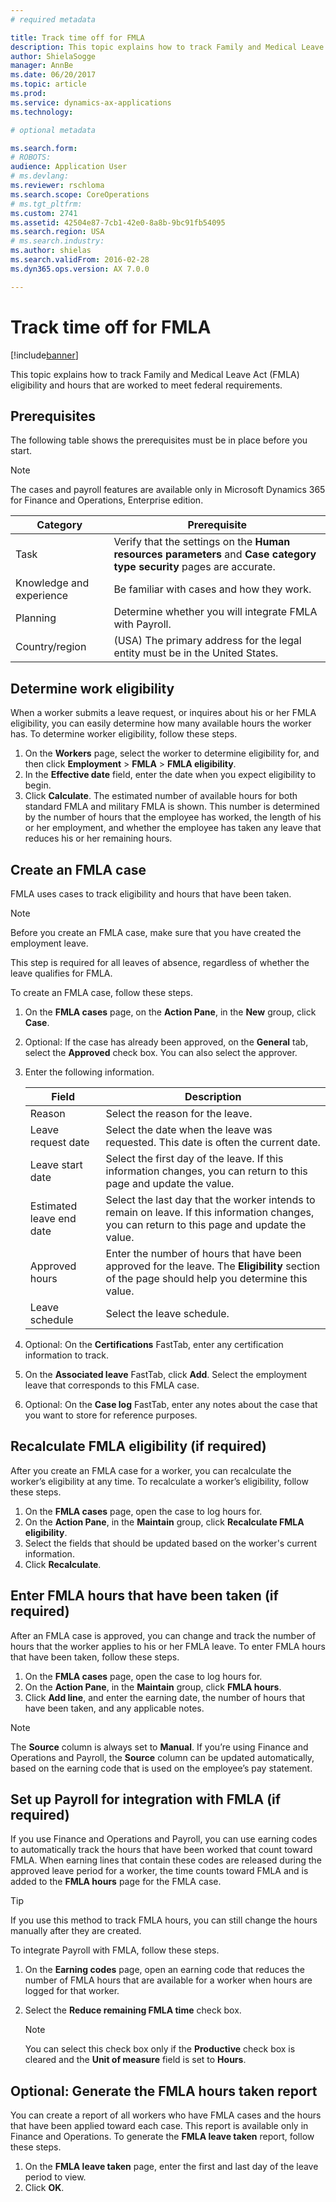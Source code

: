 ```yaml
---
# required metadata

title: Track time off for FMLA
description: This topic explains how to track Family and Medical Leave Act (FMLA) eligibility and hours that are worked to meet federal requirements.
author: ShielaSogge
manager: AnnBe
ms.date: 06/20/2017
ms.topic: article
ms.prod: 
ms.service: dynamics-ax-applications
ms.technology: 

# optional metadata

ms.search.form: 
# ROBOTS: 
audience: Application User
# ms.devlang: 
ms.reviewer: rschloma
ms.search.scope: CoreOperations
# ms.tgt_pltfrm: 
ms.custom: 2741
ms.assetid: 42504e87-7cb1-42e0-8a8b-9bc91fb54095
ms.search.region: USA
# ms.search.industry: 
ms.author: shielas
ms.search.validFrom: 2016-02-28
ms.dyn365.ops.version: AX 7.0.0

---
```


# Track time off for FMLA

[!include[banner](../../includes/banner.md)]

This topic explains how to track Family and Medical Leave Act (FMLA) eligibility and hours that are worked to meet federal requirements.

## Prerequisites

The following table shows the prerequisites must be in place before you start.

> [!NOTE]
> The cases and payroll features are available only in Microsoft Dynamics 365 for Finance and Operations, Enterprise edition.

| Category                  | Prerequisite |
|---------------------------|--------------|
| Task                      | Verify that the settings on the **Human resources parameters** and **Case category type security** pages are accurate. |
| Knowledge and experience  | Be familiar with cases and how they work. |
| Planning                  | Determine whether you will integrate FMLA with Payroll. |
| Country/region            | (USA) The primary address for the legal entity must be in the United States. |

## Determine work eligibility

When a worker submits a leave request, or inquires about his or her FMLA eligibility, you can easily determine how many available hours the worker has. To determine worker eligibility, follow these steps.

1. On the **Workers** page, select the worker to determine eligibility for, and then click **Employment** \> **FMLA** \> **FMLA eligibility**.
2. In the **Effective date** field, enter the date when you expect eligibility to begin.
3. Click **Calculate**. The estimated number of available hours for both standard FMLA and military FMLA is shown. This number is determined by the number of hours that the employee has worked, the length of his or her employment, and whether the employee has taken any leave that reduces his or her remaining hours.

## Create an FMLA case

FMLA uses cases to track eligibility and hours that have been taken.

> [!NOTE]
> Before you create an FMLA case, make sure that you have created the employment leave.

This step is required for all leaves of absence, regardless of whether the leave qualifies for FMLA.

To create an FMLA case, follow these steps.

1. On the **FMLA cases** page, on the **Action Pane**, in the **New** group, click **Case**.
2. Optional: If the case has already been approved, on the **General** tab, select the **Approved** check box. You can also select the approver.
3. Enter the following information.

    | Field                    | Description |
    |--------------------------|-------------|
    | Reason                   | Select the reason for the leave. |
    | Leave request date       | Select the date when the leave was requested. This date is often the current date. |
    | Leave start date         | Select the first day of the leave. If this information changes, you can return to this page and update the value. |
    | Estimated leave end date | Select the last day that the worker intends to remain on leave. If this information changes, you can return to this page and update the value. |
    | Approved hours           | Enter the number of hours that have been approved for the leave. The **Eligibility** section of the page should help you determine this value. |
    | Leave schedule           | Select the leave schedule. |

4. Optional: On the **Certifications** FastTab, enter any certification information to track.
5. On the **Associated leave** FastTab, click **Add**. Select the employment leave that corresponds to this FMLA case.
6. Optional: On the **Case log** FastTab, enter any notes about the case that you want to store for reference purposes.

## Recalculate FMLA eligibility (if required)

After you create an FMLA case for a worker, you can recalculate the worker’s eligibility at any time. To recalculate a worker’s eligibility, follow these steps.

1. On the **FMLA cases** page, open the case to log hours for.
3. On the **Action Pane**, in the **Maintain** group, click **Recalculate FMLA eligibility**.
4. Select the fields that should be updated based on the worker's current information. 
5. Click **Recalculate**.

## Enter FMLA hours that have been taken (if required)

After an FMLA case is approved, you can change and track the number of hours that the worker applies to his or her FMLA leave. To enter FMLA hours that have been taken, follow these steps.

1. On the **FMLA cases** page, open the case to log hours for.
2. On the **Action Pane**, in the **Maintain** group, click **FMLA hours**.
3. Click **Add line**, and enter the earning date, the number of hours that have been taken, and any applicable notes.

> [!NOTE]
> The **Source** column is always set to **Manual**. If you’re using Finance and Operations and Payroll, the **Source** column can be updated automatically, based on the earning code that is used on the employee’s pay statement.

## Set up Payroll for integration with FMLA (if required)

If you use Finance and Operations and Payroll, you can use earning codes to automatically track the hours that have been worked that count toward FMLA. When earning lines that contain these codes are released during the approved leave period for a worker, the time counts toward FMLA and is added to the **FMLA hours** page for the FMLA case.

> [!TIP]
> If you use this method to track FMLA hours, you can still change the hours manually after they are created.

To integrate Payroll with FMLA, follow these steps.

1. On the **Earning codes** page, open an earning code that reduces the number of FMLA hours that are available for a worker when hours are logged for that worker.
2. Select the **Reduce remaining FMLA time** check box.

    > [!NOTE]
    > You can select this check box only if the **Productive** check box is cleared and the **Unit of measure** field is set to **Hours**.

## Optional: Generate the FMLA hours taken report

You can create a report of all workers who have FMLA cases and the hours that have been applied toward each case. This report is available only in Finance and Operations. To generate the **FMLA leave taken** report, follow these steps.

1. On the **FMLA leave taken** page, enter the first and last day of the leave period to view.
2. Click **OK**.
